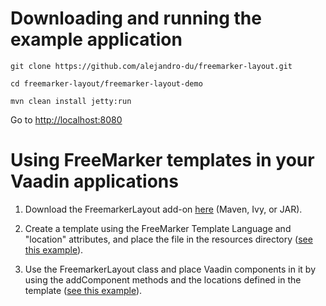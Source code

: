 # Downloading and running the example application

```
git clone https://github.com/alejandro-du/freemarker-layout.git

cd freemarker-layout/freemarker-layout-demo

mvn clean install jetty:run

```

Go to [http://localhost:8080](http://localhost:8080)

# Using FreeMarker templates in your Vaadin applications

1. Download the FreemarkerLayout add-on [here](https://vaadin.com/directory#!addon/freemarkerlayout-add-on) (Maven, Ivy, or JAR).

2. Create a template using the FreeMarker Template Language and "location" attributes, and place the file in the resources directory ([see this example](https://github.com/alejandro-du/freemarker-layout/blob/master/freemarker-layout-demo/src/main/resources/templates/products-table.html)).

3. Use the FreemarkerLayout class and place Vaadin components in it by using the addComponent methods and the locations defined in the template ([see this example](https://github.com/alejandro-du/freemarker-layout/blob/master/freemarker-layout-demo/src/main/java/org/vaadin/freemarker/demo/ui/ProductsTable.java)).

